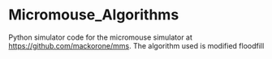 # Micromouse_Algorithms

Python simulator code for the micromouse simulator at https://github.com/mackorone/mms.
The algorithm used is modified floodfill
